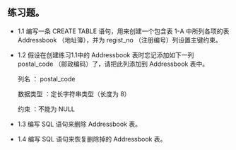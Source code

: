 ## 练习题。
- 1.1 编写一条 CREATE TABLE 语句，用来创建一个包含表 1-A 中所列各项的表 Addressbook （地址簿），并为 regist_no （注册编号）列设置主键约束。

- 1.2 假设在创建练习1.1中的 Addressbook 表时忘记添加如下一列 postal_code （邮政编码）了，请把此列添加到 Addressbook 表中。

  列名 ： postal_code

  数据类型 ：定长字符串类型（长度为 8）

  约束 ：不能为 NULL
  
 - 1.3 编写 SQL 语句来删除 Addressbook 表。
 - 1.4 编写 SQL 语句来恢复删除掉的 Addressbook 表。
